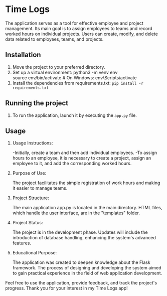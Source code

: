 # Time Logs
The application serves as a tool for effective employee and project management. Its main goal is to assign employees to teams and record worked hours on individual projects. Users can create, modify, and delete data related to employees, teams, and projects.

## Installation

1. Move the project to your preferred directory.
2. Set up a virtual environment:
   python3 -m venv env <br/>
   source env/bin/activate  # On Windows: env\Scripts\activate
3. Install the dependencies from requirements.txt:
   `pip install -r requirements.txt`

## Running the project
1. To run the application, launch it by executing the `app.py` file.

## Usage
   
1. Usage Instructions:
  
   -Initially, create a team and then add individual employees.
   -To assign hours to an employee, it is necessary to create a project, assign an employee to it, and add the corresponding worked hours.

2. Purpose of Use:

   The project facilitates the simple registration of work hours and making it easier to manage teams.

3. Project Structure:
   
   The main application app.py is located in the main directory.
   HTML files, which handle the user interface, are in the "templates" folder.

4. Project Status:

   The project is in the development phase. Updates will include the introduction of database handling, enhancing the system's advanced features.

5. Educational Purpose:
   
   The application was created to deepen knowledge about the Flask framework. The process of designing and developing the system aimed to gain practical experience in the field of web application development.

Feel free to use the application, provide feedback, and track the project's progress. Thank you for your interest in my Time Logs app!
